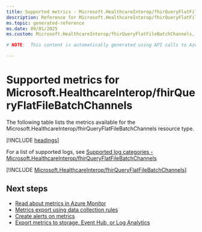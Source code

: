 ```yaml
---
title: Supported metrics - Microsoft.HealthcareInterop/fhirQueryFlatFileBatchChannels
description: Reference for Microsoft.HealthcareInterop/fhirQueryFlatFileBatchChannels metrics in Azure Monitor.
ms.topic: generated-reference
ms.date: 09/01/2025
ms.custom: Microsoft.HealthcareInterop/fhirQueryFlatFileBatchChannels, naam

# NOTE:  This content is automatically generated using API calls to Azure. Any edits made on these files will be overwritten in the next run of the script. 

---
```


  
# Supported metrics for Microsoft.HealthcareInterop/fhirQueryFlatFileBatchChannels
  
The following table lists the metrics available for the Microsoft.HealthcareInterop/fhirQueryFlatFileBatchChannels resource type.  
  
  
[!INCLUDE [headings](~/reusable-content/ce-skilling/azure/includes/azure-monitor/reference/metrics/metrics-headings.md)]  
  
  
  
For a list of supported logs, see [Supported log categories - Microsoft.HealthcareInterop/fhirQueryFlatFileBatchChannels](../supported-logs/microsoft-healthcareinterop-fhirqueryflatfilebatchchannels-logs.md)  
  
 

[!INCLUDE [Microsoft.HealthcareInterop/fhirQueryFlatFileBatchChannels](~/reusable-content/ce-skilling/azure/includes/azure-monitor/reference/metrics/microsoft-healthcareinterop-fhirqueryflatfilebatchchannels-metrics-include.md)]  



## Next steps

- [Read about metrics in Azure Monitor](/azure/azure-monitor/data-platform)
- [Metrics export using data collection rules](/azure/azure-monitor/essentials/data-collection-metrics)
- [Create alerts on metrics](/azure/azure-monitor/alerts/alerts-overview)
- [Export metrics to storage, Event Hub, or Log Analytics](/azure/azure-monitor/essentials/platform-logs-overview)
